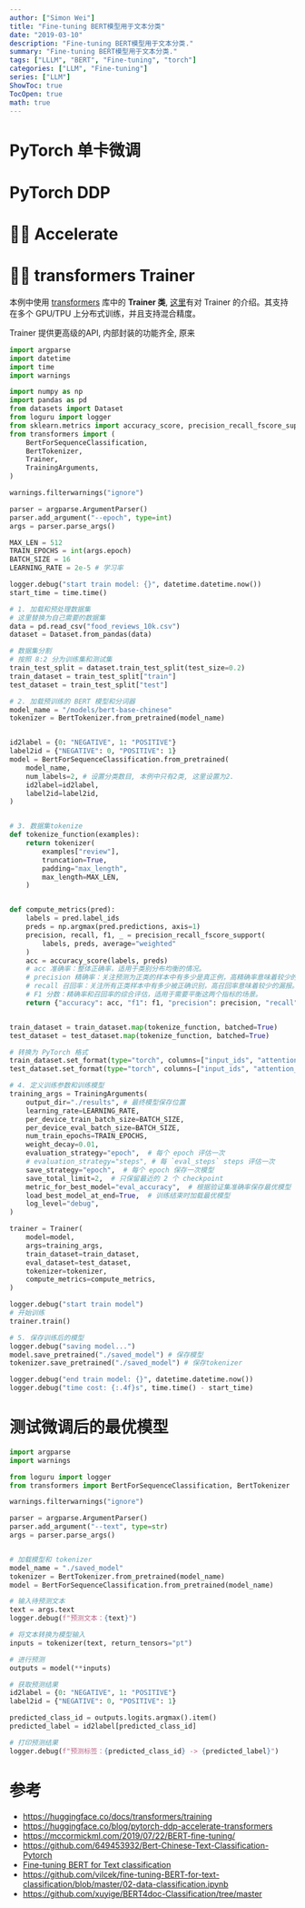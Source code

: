 ```yaml
---
author: ["Simon Wei"]
title: "Fine-tuning BERT模型用于文本分类"
date: "2019-03-10"
description: "Fine-tuning BERT模型用于文本分类."
summary: "Fine-tuning BERT模型用于文本分类."
tags: ["LLLM", "BERT", "Fine-tuning", "torch"]
categories: ["LLM", "Fine-tuning"]
series: ["LLM"]
ShowToc: true
TocOpen: true
math: true
---
```


# PyTorch 单卡微调

# PyTorch DDP

# :hugs:🤗 Accelerate

# :hugs:🤗 transformers Trainer

本例中使用 [transformers](https://github.com/huggingface/transformers) 库中的 **Trainer 类**, [这里](https://huggingface.co/docs/transformers/en/main_classes/trainer)有对 Trainer 的介绍。其支持在多个 GPU/TPU 上分布式训练，并且支持混合精度。

Trainer 提供更高级的API, 内部封装的功能齐全, 原来

```py
import argparse
import datetime
import time
import warnings

import numpy as np
import pandas as pd
from datasets import Dataset
from loguru import logger
from sklearn.metrics import accuracy_score, precision_recall_fscore_support
from transformers import (
    BertForSequenceClassification,
    BertTokenizer,
    Trainer,
    TrainingArguments,
)

warnings.filterwarnings("ignore")

parser = argparse.ArgumentParser()
parser.add_argument("--epoch", type=int)
args = parser.parse_args()

MAX_LEN = 512
TRAIN_EPOCHS = int(args.epoch)
BATCH_SIZE = 16
LEARNING_RATE = 2e-5 # 学习率

logger.debug("start train model: {}", datetime.datetime.now())
start_time = time.time()

# 1. 加载和预处理数据集
# 这里替换为自己需要的数据集
data = pd.read_csv("food_reviews_10k.csv")
dataset = Dataset.from_pandas(data)

# 数据集分割
# 按照 8:2 分为训练集和测试集
train_test_split = dataset.train_test_split(test_size=0.2)
train_dataset = train_test_split["train"]
test_dataset = train_test_split["test"]

# 2. 加载预训练的 BERT 模型和分词器
model_name = "/models/bert-base-chinese"
tokenizer = BertTokenizer.from_pretrained(model_name)


id2label = {0: "NEGATIVE", 1: "POSITIVE"}
label2id = {"NEGATIVE": 0, "POSITIVE": 1}
model = BertForSequenceClassification.from_pretrained(
    model_name,
    num_labels=2, # 设置分类数目, 本例中只有2类, 这里设置为2.
    id2label=id2label,
    label2id=label2id,
)


# 3. 数据集tokenize
def tokenize_function(examples):
    return tokenizer(
        examples["review"],
        truncation=True,
        padding="max_length",
        max_length=MAX_LEN,
    )


def compute_metrics(pred):
    labels = pred.label_ids
    preds = np.argmax(pred.predictions, axis=1)
    precision, recall, f1, _ = precision_recall_fscore_support(
        labels, preds, average="weighted"
    )
    acc = accuracy_score(labels, preds)
    # acc 准确率：整体正确率，适用于类别分布均衡的情况。
    # precision 精确率：关注预测为正类的样本中有多少是真正例，高精确率意味着较少的误报。
    # recall 召回率：关注所有正类样本中有多少被正确识别，高召回率意味着较少的漏报。
    # F1 分数：精确率和召回率的综合评估，适用于需要平衡这两个指标的场景。
    return {"accuracy": acc, "f1": f1, "precision": precision, "recall": recall}


train_dataset = train_dataset.map(tokenize_function, batched=True)
test_dataset = test_dataset.map(tokenize_function, batched=True)

# 转换为 PyTorch 格式
train_dataset.set_format(type="torch", columns=["input_ids", "attention_mask", "label"])
test_dataset.set_format(type="torch", columns=["input_ids", "attention_mask", "label"])

# 4. 定义训练参数和训练模型
training_args = TrainingArguments(
    output_dir="./results", # 最终模型保存位置
    learning_rate=LEARNING_RATE,
    per_device_train_batch_size=BATCH_SIZE,
    per_device_eval_batch_size=BATCH_SIZE,
    num_train_epochs=TRAIN_EPOCHS,
    weight_decay=0.01,
    evaluation_strategy="epoch",  # 每个 epoch 评估一次
    # evaluation_strategy="steps", # 每 `eval_steps` steps 评估一次
    save_strategy="epoch",  # 每个 epoch 保存一次模型
    save_total_limit=2,  # 只保留最近的 2 个 checkpoint
    metric_for_best_model="eval_accuracy",  # 根据验证集准确率保存最优模型
    load_best_model_at_end=True,  # 训练结束时加载最优模型
    log_level="debug",
)

trainer = Trainer(
    model=model,
    args=training_args,
    train_dataset=train_dataset,
    eval_dataset=test_dataset,
    tokenizer=tokenizer,
    compute_metrics=compute_metrics,
)

logger.debug("start train model")
# 开始训练
trainer.train()

# 5. 保存训练后的模型
logger.debug("saving model...")
model.save_pretrained("./saved_model") # 保存模型
tokenizer.save_pretrained("./saved_model") # 保存tokenizer

logger.debug("end train model: {}", datetime.datetime.now())
logger.debug("time cost: {:.4f}s", time.time() - start_time)
```

# 测试微调后的最优模型

```py
import argparse
import warnings

from loguru import logger
from transformers import BertForSequenceClassification, BertTokenizer

warnings.filterwarnings("ignore")

parser = argparse.ArgumentParser()
parser.add_argument("--text", type=str)
args = parser.parse_args()


# 加载模型和 tokenizer
model_name = "./saved_model"
tokenizer = BertTokenizer.from_pretrained(model_name)
model = BertForSequenceClassification.from_pretrained(model_name)

# 输入待预测文本
text = args.text
logger.debug(f"预测文本：{text}")

# 将文本转换为模型输入
inputs = tokenizer(text, return_tensors="pt")

# 进行预测
outputs = model(**inputs)

# 获取预测结果
id2label = {0: "NEGATIVE", 1: "POSITIVE"}
label2id = {"NEGATIVE": 0, "POSITIVE": 1}

predicted_class_id = outputs.logits.argmax().item()
predicted_label = id2label[predicted_class_id]

# 打印预测结果
logger.debug(f"预测标签：{predicted_class_id} -> {predicted_label}")
```

# 参考

- https://huggingface.co/docs/transformers/training
- https://huggingface.co/blog/pytorch-ddp-accelerate-transformers
- https://mccormickml.com/2019/07/22/BERT-fine-tuning/
- https://github.com/649453932/Bert-Chinese-Text-Classification-Pytorch
- [Fine-tuning BERT for Text classification
](https://www.kaggle.com/code/neerajmohan/fine-tuning-bert-for-text-classification)
- https://github.com/vilcek/fine-tuning-BERT-for-text-classification/blob/master/02-data-classification.ipynb
- https://github.com/xuyige/BERT4doc-Classification/tree/master